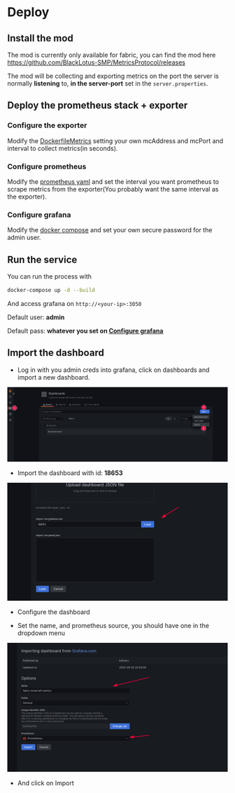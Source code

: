 # Deploy

## Install the mod

The mod is currently only available for fabric, you can find the mod here https://github.com/BlackLotus-SMP/MetricsProtocol/releases

The mod will be collecting and exporting metrics on the port the server is normally **listening** to, **in the server-port** set in the `server.properties`.

## Deploy the prometheus stack + exporter

### Configure the exporter

Modify the [DockerfileMetrics](https://github.com/BlackLotus-SMP/MetricsExporter/blob/master/docker/DockerfileMetrics#L19) setting your own mcAddress and mcPort and interval to collect metrics(in seconds).

### Configure prometheus

Modify the [prometheus yaml](https://github.com/BlackLotus-SMP/MetricsExporter/blob/master/docker/prometheus.yml#L25) and set the interval you want prometheus to scrape metrics from the exporter(You probably want the same interval as the exporter).

### Configure grafana

Modify the [docker compose](https://github.com/BlackLotus-SMP/MetricsExporter/blob/master/docker-compose.yml#L24) and set your own secure password for the admin user.

## Run the service

You can run the process with
```bash
docker-compose up -d --build
```

And access grafana on `http://<your-ip>:3050`

Default user: **admin**

Default pass: **whatever you set on [Configure grafana](https://github.com/BlackLotus-SMP/MetricsExporter/blob/master/docs/README.md#configure-grafana)**

## Import the dashboard

- Log in with you admin creds into grafana, click on dashboards and import a new dashboard.

![create](create_dashboard.png)

- Import the dashboard with id: **18653**

![import](import_dashboard.png)

- Configure the dashboard

- Set the name, and prometheus source, you should have one in the dropdown menu

![modify](modify_dashboard.png)

- And click on Import
